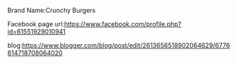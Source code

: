Brand Name:Crunchy Burgers

Facebook page url:https://www.facebook.com/profile.php?id=61551929010941

blog:https://www.blogger.com/blog/post/edit/2613656518902064629/6776614718708064020

